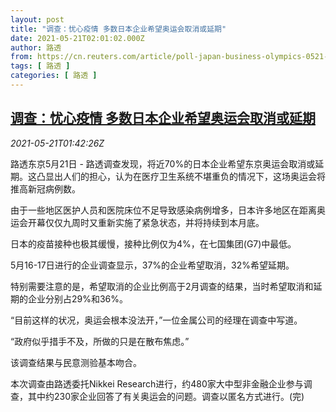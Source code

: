 ```yaml
---
layout: post
title: "调查：忧心疫情 多数日本企业希望奥运会取消或延期"
date: 2021-05-21T02:01:02.000Z
author: 路透
from: https://cn.reuters.com/article/poll-japan-business-olympics-0521-idCNKCS2D205G
tags: [ 路透 ]
categories: [ 路透 ]
---
```

<!--1621562462000-->
[调查：忧心疫情 多数日本企业希望奥运会取消或延期](https://cn.reuters.com/article/poll-japan-business-olympics-0521-idCNKCS2D205G)
------

<div>
<div><i>2021-05-21T01:42:26Z</i></div><p>路透东京5月21日 - 路透调查发现，将近70%的日本企业希望东京奥运会取消或延期。这凸显出人们的担心，认为在医疗卫生系统不堪重负的情况下，这场奥运会将推高新冠病例数。</p><p>由于一些地区医护人员和医院床位不足导致感染病例增多，日本许多地区在距离奥运会开幕仅仅九周时又重新实施了紧急状态，并将持续到本月底。</p><p>日本的疫苗接种也极其缓慢，接种比例仅为4%，在七国集团(G7)中最低。</p><p>5月16-17日进行的企业调查显示，37%的企业希望取消，32%希望延期。</p><p>特别需要注意的是，希望取消的企业比例高于2月调查的结果，当时希望取消和延期的企业分别占29%和36%。</p><p>“目前这样的状况，奥运会根本没法开，”一位金属公司的经理在调查中写道。</p><p>“政府似乎措手不及，所做的只是在散布焦虑。”</p><p>该调查结果与民意测验基本吻合。</p><p>本次调查由路透委托Nikkei Research进行，约480家大中型非金融企业参与调查，其中约230家企业回答了有关奥运会的问题。调查以匿名方式进行。(完)</p>
</div>
